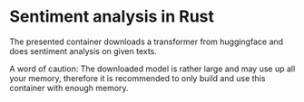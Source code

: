 # Sentiment analysis in Rust
The presented container downloads a transformer from huggingface and does sentiment analysis on given texts. 

A word of caution: The downloaded model is rather large and may use up all your memory, therefore it is recommended to only build and use this container with enough memory.